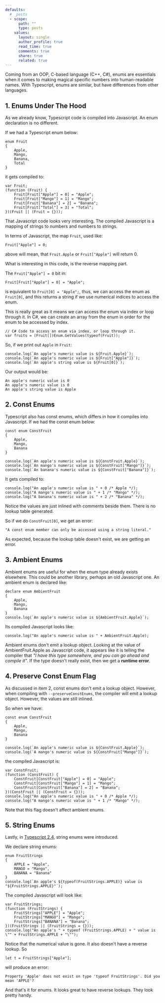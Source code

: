 ```yaml
---
defaults:
  # _posts
  - scope:
      path: ""
      type: posts
    values:
      layout: single
      author_profile: true
      read_time: true
      comments: true
      share: true
      related: true
---
```


Coming from an OOP, C-based language (C++, C#), enums are essentials when it comes to making magical specific numbers into human-readable names. With Typescript, enums are similar, but have differences from other languages.

## 1. Enums Under The Hood

As we already know, Typescript code is compiled into Javascript. An enum declaration is no different.

If we had a Typescript enum below:

```
enum Fruit
{
    Apple,
    Mango,
    Banana,
    Total
}
```

it gets compiled to:

```
var Fruit;
(function (Fruit) {
    Fruit[Fruit["Apple"] = 0] = "Apple";
    Fruit[Fruit["Mango"] = 1] = "Mango";
    Fruit[Fruit["Banana"] = 2] = "Banana";
    Fruit[Fruit["Total"] = 3] = "Total";
})(Fruit || (Fruit = {}));
```

That Javascript code looks very interesting. The compiled Javascript is a mapping of strings to numbers and numbers to strings.

In terms of Javascript, the map `Fruit`, used like:
```
Fruit["Apple"] = 0;
```
above will mean, that `Fruit.Apple` or `Fruit["Apple"]` will return 0.

What is interesting in this code, is the reverse mapping part.

The `Fruit["Apple"] = 0` bit in:
```
Fruit[Fruit["Apple"] = 0] = "Apple";
```
is equivalent to `Fruit[0] = "Apple";`, thus, we can access the enum as `Fruit[0]`, and this returns a string if we use numerical indices to access the enum.

This is really great as it means we can access the enum via index or loop through it. In C#, we can create an array from the enum in order for the enum to be accessed by index.
```
// C# Code to access an enum via index, or loop through it.
var fruits = (Fruit[])Enum.GetValues(typeof(Fruit));
```

So, if we print out `Apple` in `Fruit`:
```
console.log(`An apple's numeric value is ${Fruit.Apple}`);
console.log(`An apple's numeric value is ${Fruit["Apple"]}`);
console.log(`An apple's string value is ${Fruit[0]}`);
```

Our output would be:
```
An apple's numeric value is 0
An apple's numeric value is 0
An apple's string value is Apple
```

## 2. Const Enums

Typescript also has const enums, which differs in how it compiles into Javascript. If we had the const enum below:
```
const enum ConstFruit
{
    Apple,
    Mango,
    Banana
}

console.log(`An apple's numeric value is ${ConstFruit.Apple}`);
console.log(`An mango's numeric value is ${ConstFruit["Mango"]}`);
console.log(`An banana's numeric value is ${ConstFruit["Banana"]}`);
```

It gets compiled to:
```
console.log("An apple's numeric value is " + 0 /* Apple */);
console.log("A mango's numeric value is " + 1 /* "Mango" */);
console.log("A banana's numeric value is " + 2 /* "Banana" */);
```
Notice the values are just inlined with comments beside them.
There is no lookup table generated.

So if we do `ConstFruit[0]`, we get an error:
```
"A const enum member can only be accessed using a string literal."
```

As expected, because the lookup table doesn't exist, we are getting an error.


## 3. Ambient Enums

Ambient enums are useful for when the enum type already exists elsewhere. This could be another library, perhaps an old Javascript one. An ambient enum is declared like:

```
declare enum AmbientFruit
{
    Apple,
    Mango,
    Banana
}
console.log(`An apple's numeric value is ${AmbientFruit.Apple}`);
```
Its compiled Javascript looks like:
```
console.log("An apple's numeric value is " + AmbientFruit.Apple);
```

Ambient enums don't emit a lookup object. Looking at the value of AmbientFruit.Apple as Javascript code, it appears like it is telling the compiler that *"I have this type somewhere, and you can go ahead and compile it"*. If the type doesn't really exist, then we get a **runtime error**.

## 4. Preserve Const Enum Flag

As discussed in item 2, const enums don't emit a lookup object. However, when compiling with `--preserveConstEnums`, the compiler will emit a lookup object. However, the values are still inlined.

So when we have:
```
const enum ConstFruit
{
    Apple,
    Mango,
    Banana
}

console.log(`An apple's numeric value is ${ConstFruit.Apple}`);
console.log(`A mango's numeric value is ${ConstFruit["Mango"]}`);
```
the compiled Javascript is:
```
var ConstFruit;
(function (ConstFruit) {
    ConstFruit[ConstFruit["Apple"] = 0] = "Apple";
    ConstFruit[ConstFruit["Mango"] = 1] = "Mango";
    ConstFruit[ConstFruit["Banana"] = 2] = "Banana";
})(ConstFruit || (ConstFruit = {}));
console.log("An apple's numeric value is " + 0 /* Apple */);
console.log("A mango's numeric value is " + 1 /* "Mango" */);
```

Note that this flag doesn't affect ambient enums.

## 5. String Enums

Lastly, in [Typescript 2.4](https://www.typescriptlang.org/docs/handbook/release-notes/typescript-2-4.html), string enums were introduced.


We declare string enums:
```
enum FruitStrings
{
    APPLE = "Apple",
    MANGO = "Mango",
    BANANA = "Banana"
}
console.log(`An apple's ${typeof(FruitStrings.APPLE)} value is "${FruitStrings.APPLE}"`);
```
The compiled Javascript will look like:
```
var FruitStrings;
(function (FruitStrings) {
    FruitStrings["APPLE"] = "Apple";
    FruitStrings["MANGO"] = "Mango";
    FruitStrings["BANANA"] = "Banana";
})(FruitStrings || (FruitStrings = {}));
console.log("An apple's " + typeof (FruitStrings.APPLE) + " value is \"" + FruitStrings.APPLE + "\"");
```

Notice that the numerical value is gone. It also doesn't have a reverse lookup. So
```
let t = FruitStrings["Apple"];
```
will produce an error:
```
Property 'Apple' does not exist on type 'typeof FruitStrings'. Did you mean 'APPLE'?
```


And that's it for enums. It looks great to have reverse lookups. They look pretty handy.
